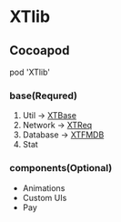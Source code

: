 # XTlib
## Cocoapod

pod 'XTlib'


### base(Requred)
1. Util -> [XTBase](https://github.com/Akateason/XTBase)
2. Network -> [XTReq](https://github.com/Akateason/XTReq)
3. Database -> [XTFMDB](https://github.com/Akateason/XTFMDB)
4. Stat

### components(Optional)
* Animations
* Custom UIs
* Pay

